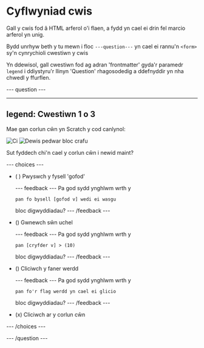 # Cyflwyniad cwis

Gall y cwis fod â HTML arferol o'i flaen, a fydd yn cael ei drin fel marcio arferol yn unig.

Bydd unrhyw beth y tu mewn i floc `---question---` yn cael ei rannu'n `<form>` sy'n cynrychioli cwestiwn y cwis

Yn ddewisol, gall cwestiwn fod ag adran 'frontmatter' gyda'r paramedr `legend` i ddiystyru'r llinyn 'Question' rhagosodedig a ddefnyddir yn nha chwedl y ffurflen.

--- question ---

---
legend: Cwestiwn 1 o 3
---

Mae gan corlun cŵn yn Scratch y cod canlynol:

![Ci](images/q1-1.png) ![Dewis pedwar bloc crafu](images/q1-2.png)

Sut fyddech chi'n cael y corlun cŵn i newid maint?

--- choices ---

- ( ) Pwyswch y fysell 'gofod'

  --- feedback ---
  Pa god sydd ynghlwm wrth y
   ```blocks3
   pan fo bysell [gofod v] wedi ei wasgu
   ```
   bloc digwyddiadau?
   --- /feedback ---

- () Gwnewch sŵn uchel

   --- feedback ---
   Pa god sydd ynghlwm wrth y
   ```blocks3
   pan [cryfder v] > (10)
   ```
   bloc digwyddiadau?
   --- /feedback ---

- () Cliciwch y faner werdd

   --- feedback ---
   Pa god sydd ynghlwm wrth y
   ```blocks3
   pan fo'r flag werdd yn cael ei glicio
   ```
   bloc digwyddiadau?
   --- /feedback ---

- (x) Cliciwch ar y corlun cŵn

--- /choices ---

--- /question ---
